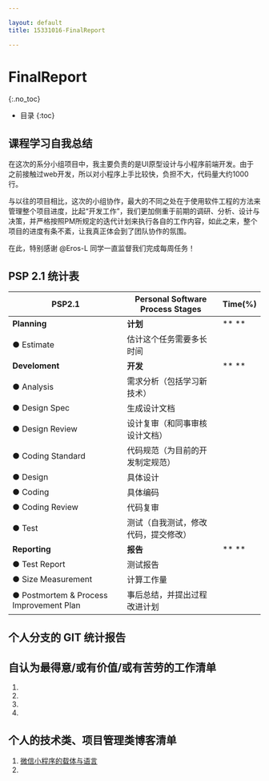 ```yaml
---

layout: default
title: 15331016-FinalReport

---
```

# FinalReport
{:.no_toc}

* 目录
{:toc}

## 课程学习自我总结

在这次的系分小组项目中，我主要负责的是UI原型设计与小程序前端开发。由于之前接触过web开发，所以对小程序上手比较快，负担不大，代码量大约1000行。

与以往的项目相比，这次的小组协作，最大的不同之处在于使用软件工程的方法来管理整个项目进度，比起“开发工作”，我们更加侧重于前期的调研、分析、设计与决策，并严格按照PM所规定的迭代计划来执行各自的工作内容，如此之来，整个项目的进度有条不紊，让我真正体会到了团队协作的氛围。

在此，特别感谢 @Eros-L 同学一直监督我们完成每周任务！

## PSP 2.1 统计表

| PSP2.1          | Personal Software Process Stages | Time(%) |
|-----------------|----------------------------------|---------|
|**Planning**         |	**计划**	                            |    ** **    |
|● Estimate         |	估计这个任务需要多长时间             |	      |
|**Develoment**       |	**开发**                              |	** **    |
|● Analysis         |	需求分析（包括学习新技术）            |	      |
|● Design Spec      |	生成设计文档                        |	      |
|● Design Review    |	设计复审（和同事审核设计文档）         |	    |
|● Coding Standard  |	代码规范（为目前的开发制定规范）       |	    |
|● Design           |	具体设计                           |        |
|● Coding           |	具体编码                           |	   |
|● Coding Review    |	代码复审                           |	    |
|● Test             |	测试（自我测试，修改代码，提交修改）    |	      |
|**Reporting**        |	**报告**                               |	** **    |
|● Test Report      |	测试报告                           |	    |
|● Size Measurement |	计算工作量                         |	       |
|● Postmortem & Process Improvement Plan|	事后总结，并提出过程改进计划|	|

## 个人分支的 GIT 统计报告

## 自认为最得意/或有价值/或有苦劳的工作清单

1.
2.
3.
4.

## 个人的技术类、项目管理类博客清单

1. [微信小程序的载体与语言](https://blog.csdn.net/reborncgy/article/details/79748257)
2.
